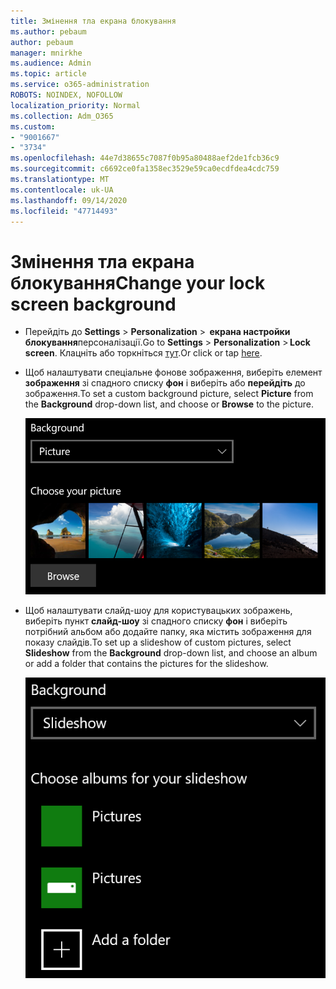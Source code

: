 ```yaml
---
title: Змінення тла екрана блокування
ms.author: pebaum
author: pebaum
manager: mnirkhe
ms.audience: Admin
ms.topic: article
ms.service: o365-administration
ROBOTS: NOINDEX, NOFOLLOW
localization_priority: Normal
ms.collection: Adm_O365
ms.custom:
- "9001667"
- "3734"
ms.openlocfilehash: 44e7d38655c7087f0b95a80488aef2de1fcb36c9
ms.sourcegitcommit: c6692ce0fa1358ec3529e59ca0ecdfdea4cdc759
ms.translationtype: MT
ms.contentlocale: uk-UA
ms.lasthandoff: 09/14/2020
ms.locfileid: "47714493"
---
```

# <a name="change-your-lock-screen-background"></a><span data-ttu-id="91667-102">Змінення тла екрана блокування</span><span class="sxs-lookup"><span data-stu-id="91667-102">Change your lock screen background</span></span>

- <span data-ttu-id="91667-103">Перейдіть до **Settings**  >  **Personalization**  >  **екрана настройки блокування**персоналізації.</span><span class="sxs-lookup"><span data-stu-id="91667-103">Go to **Settings** > **Personalization** > **Lock screen**.</span></span> <span data-ttu-id="91667-104">Клацніть або торкніться [тут](ms-settings:lockscreen?activationSource=GetHelp).</span><span class="sxs-lookup"><span data-stu-id="91667-104">Or click or tap [here](ms-settings:lockscreen?activationSource=GetHelp).</span></span>

- <span data-ttu-id="91667-105">Щоб налаштувати спеціальне фонове зображення, виберіть елемент **зображення** зі спадного списку **фон** і виберіть або **перейдіть** до зображення.</span><span class="sxs-lookup"><span data-stu-id="91667-105">To set a custom background picture, select **Picture** from the **Background** drop-down list, and choose or **Browse** to the picture.</span></span>

  ![Установлення настроюваного фонового зображення.](media/set-custom-background-pic.png)

- <span data-ttu-id="91667-107">Щоб налаштувати слайд-шоу для користувацьких зображень, виберіть пункт **слайд-шоу** зі спадного списку **фон** і виберіть потрібний альбом або додайте папку, яка містить зображення для показу слайдів.</span><span class="sxs-lookup"><span data-stu-id="91667-107">To set up a slideshow of custom pictures, select **Slideshow** from the **Background** drop-down list, and choose an album or add a folder that contains the pictures for the slideshow.</span></span>

  ![Налаштуйте слайд-шоу для користувацьких зображень.](media/set-up-slideshow-background.png)
